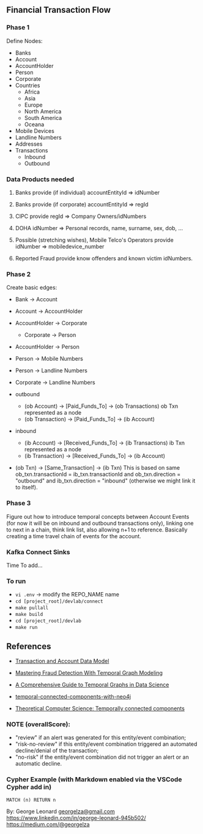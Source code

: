 ## Financial Transaction Flow 


### Phase 1

Define Nodes:

  - Banks
  - Account
  - AccountHolder
  - Person
  - Corporate
  - Countries
    - Africa
    - Asia
    - Europe
    - North America
    - South America
    - Oceana
  - Mobile Devices
  - Landline Numbers
  - Addresses
  - Transactions
    - Inbound
    - Outbound

### Data Products needed

1. Banks provide (if individual) accountEntityId => idNumber
2. Banks provide (if corporate) accountEntityId => regId
3. CIPC provide regId => Company Owners/idNumbers
4. DOHA idNumber => Personal records, name, surname, sex, dob, ...

5. Possible (stretching wishes), Mobile Telco's Operators provide idNumber => mobiledevice_number
6. Reported Fraud provide know offenders and known victim idNumbers.


### Phase 2

Create basic edges:

  - Bank -> Account
  - Account -> AccountHolder
  - AccountHolder -> Corporate
    - Corporate -> Person
  - AccountHolder -> Person
  - Person -> Mobile Numbers
  - Person -> Landline Numbers
  - Corporate -> Landline Numbers
  
  - outbound
    - (ob Account) -> [Paid_Funds_To] -> (ob Transactions) ob Txn represented as a node
    - (ob Transaction) -> [Paid_Funds_To] ->  (ib Account)
  - inbound
    - (ib Account) -> [Received_Funds_To] -> (ib Transactions) ib Txn represented as a node
    - (ib Transaction) -> [Received_Funds_To] ->  (ib Account)

  - (ob Txn) -> [Same_Transaction] -> (ib Txn)  This is based on same ob_txn.transactionId = ib_txn.transactionId and ob_txn.direction = "outbound" and ib_txn.direction = "inbound"  (otherwise we might link it to itself).


### Phase 3

Figure out how to introduce temporal concepts between Account Events (for now it will be on inbound and outbound transactions only), linking one to next in a chain, think link list, also allowing n+1 to reference. Basically creating a time travel chain of events for the account.


### Kafka Connect Sinks

Time To add... 


### To run

- `vi .env`    -> modify the REPO_NAME name
- `cd [project_root]/devlab/connect`
- `make pullall`
- `make build`
- `cd [project_root]/devlab`
- `make run`


## References


- [Transaction and Account Data Model](https://neo4j.com/developer/industry-use-cases/data-models/transactions/transactions-base-model/?_gl=1*d43n9l*_gcl_au*MTc2MjA3MzA3NS4xNzUzMjY3Mzc5*_ga*NzU1MTc3ODQwLjE3NTMyNjczNzk.*_ga_DL38Q8KGQC*czE3NTMyNjczNzkkbzEkZzEkdDE3NTMyNzM2MzIkajYwJGwwJGgw*_ga_DZP8Z65KK4*czE3NTMyNjczNzkkbzEkZzEkdDE3NTMyNzM2MzIkajYwJGwwJGgw)


- [Mastering Fraud Detection With Temporal Graph Modeling](https://neo4j.com/blog/developer/mastering-fraud-detection-temporal-graph/)

- [A Comprehensive Guide to Temporal Graphs in Data Science](https://www.analyticsvidhya.com/blog/2023/12/a-comprehensive-guide-to-temporal-graphs-in-data-science/)

- [temporal-connected-components-with-neo4j](https://github.com/halftermeyer/temporal-connected-components-with-neo4j/tree/main)

- [Theoretical Computer Science: Temporally connected components](https://www.sciencedirect.com/science/article/pii/S0304397524003748)


### NOTE (overallScore):

- "review"          if an alert was generated for this entity/event combination; 
- "risk-no-review"  if this entity/event combination triggered an automated decline/denial of the transaction;
- "no-risk"         if the entity/event combination did not trigger an alert or an automatic decline.


### Cypher Example (with Markdown enabled via the VSCode Cypher add in)

```cypher
MATCH (n) RETURN n
```


By:
George Leonard
georgelza@gmail.com
https://www.linkedin.com/in/george-leonard-945b502/
https://medium.com/@georgelza